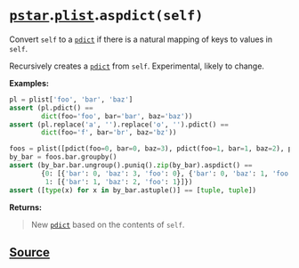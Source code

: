# [`pstar`](./pstar.md).[`plist`](./pstar_plist.md).`aspdict(self)`

Convert `self` to a [`pdict`](./pstar_pdict.md) if there is a natural mapping of keys to values in `self`.

Recursively creates a [`pdict`](./pstar_pdict.md) from `self`. Experimental, likely to change.

**Examples:**
```python
pl = plist['foo', 'bar', 'baz']
assert (pl.pdict() ==
        dict(foo='foo', bar='bar', baz='baz'))
assert (pl.replace('a', '').replace('o', '').pdict() ==
        dict(foo='f', bar='br', baz='bz'))

foos = plist([pdict(foo=0, bar=0, baz=3), pdict(foo=1, bar=1, baz=2), pdict(foo=2, bar=0, baz=1)])
by_bar = foos.bar.groupby()
assert (by_bar.bar.ungroup().puniq().zip(by_bar).aspdict() ==
        {0: [{'bar': 0, 'baz': 3, 'foo': 0}, {'bar': 0, 'baz': 1, 'foo': 2}],
         1: [{'bar': 1, 'baz': 2, 'foo': 1}]})
assert ([type(x) for x in by_bar.astuple()] == [tuple, tuple])
```

**Returns:**

>    New [`pdict`](./pstar_pdict.md) based on the contents of `self`.



## [Source](../pstar/pstar.py#L3324-L3354)